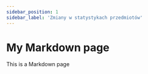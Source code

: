 ```yaml
---
sidebar_position: 1
sidebar_label: 'Zmiany w statystykach przedmiotów'
---
```



# My Markdown page

This is a Markdown page